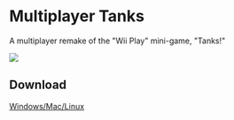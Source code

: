 # Multiplayer Tanks
A multiplayer remake of the "Wii Play" mini-game, "Tanks!"  

![](https://imgur.com/a/DuCya77.gif)

## Download  
[Windows/Mac/Linux](https://github.com/hadley31/multiplayer-tanks/releases/download/v0.0.1-alpha/Multiplayer_Tanks_Demo.zip)
